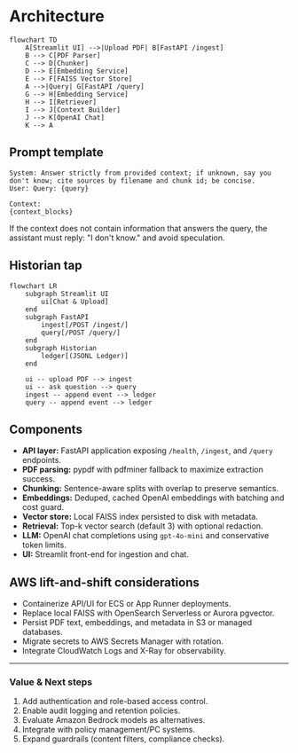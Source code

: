 # Architecture

```mermaid
flowchart TD
    A[Streamlit UI] -->|Upload PDF| B[FastAPI /ingest]
    B --> C[PDF Parser]
    C --> D[Chunker]
    D --> E[Embedding Service]
    E --> F[FAISS Vector Store]
    A -->|Query| G[FastAPI /query]
    G --> H[Embedding Service]
    H --> I[Retriever]
    I --> J[Context Builder]
    J --> K[OpenAI Chat]
    K --> A
```

## Prompt template

```
System: Answer strictly from provided context; if unknown, say you don't know; cite sources by filename and chunk id; be concise.
User: Query: {query}

Context:
{context_blocks}
```

If the context does not contain information that answers the query, the assistant must
reply: "I don't know." and avoid speculation.

## Historian tap

```mermaid
flowchart LR
    subgraph Streamlit UI
        ui[Chat & Upload]
    end
    subgraph FastAPI
        ingest[/POST /ingest/]
        query[/POST /query/]
    end
    subgraph Historian
        ledger[(JSONL Ledger)]
    end

    ui -- upload PDF --> ingest
    ui -- ask question --> query
    ingest -- append event --> ledger
    query -- append event --> ledger
```

## Components

- **API layer:** FastAPI application exposing `/health`, `/ingest`, and `/query` endpoints.
- **PDF parsing:** pypdf with pdfminer fallback to maximize extraction success.
- **Chunking:** Sentence-aware splits with overlap to preserve semantics.
- **Embeddings:** Deduped, cached OpenAI embeddings with batching and cost guard.
- **Vector store:** Local FAISS index persisted to disk with metadata.
- **Retrieval:** Top-k vector search (default 3) with optional redaction.
- **LLM:** OpenAI chat completions using `gpt-4o-mini` and conservative token limits.
- **UI:** Streamlit front-end for ingestion and chat.

## AWS lift-and-shift considerations

- Containerize API/UI for ECS or App Runner deployments.
- Replace local FAISS with OpenSearch Serverless or Aurora pgvector.
- Persist PDF text, embeddings, and metadata in S3 or managed databases.
- Migrate secrets to AWS Secrets Manager with rotation.
- Integrate CloudWatch Logs and X-Ray for observability.

---

### Value & Next steps

1. Add authentication and role-based access control.
2. Enable audit logging and retention policies.
3. Evaluate Amazon Bedrock models as alternatives.
4. Integrate with policy management/PC systems.
5. Expand guardrails (content filters, compliance checks).
